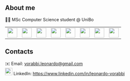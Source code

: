 ## About me

👨‍💻 MSc Computer Science student @ UniBo  
<table>
  <tr>
    <td><img src="https://cdn.jsdelivr.net/gh/devicons/devicon/icons/java/java-original.svg" width="32" /></td>
    <td><img src="https://cdn.jsdelivr.net/gh/devicons/devicon/icons/spring/spring-original.svg" width="32" /></td>
    <td><img src="https://cdn.jsdelivr.net/gh/devicons/devicon/icons/python/python-original.svg" width="32" /></td>
    <td><img src="https://cdn.jsdelivr.net/gh/devicons/devicon/icons/kotlin/kotlin-original.svg" width="32" /></td>
    <td><img src="https://cdn.jsdelivr.net/gh/devicons/devicon/icons/mysql/mysql-original.svg" width="32" /></td>
    <td><img src="https://cdn.jsdelivr.net/gh/devicons/devicon/icons/mongodb/mongodb-original.svg" width="32" /></td>
    <td><img src="https://cdn.jsdelivr.net/gh/devicons/devicon/icons/html5/html5-original.svg" width="32" /></td>
    <td><img src="https://cdn.jsdelivr.net/gh/devicons/devicon/icons/css3/css3-original.svg" width="32" /></td>
  </tr>
</table>



## Contacts

✉️ Email: vorabbi.leonardo@gmail.com  
<img src="https://cdn.jsdelivr.net/gh/devicons/devicon/icons/linkedin/linkedin-original.svg" width="24" />
LinkedIn: https://www.linkedin.com/in/leonardo-vorabbi
